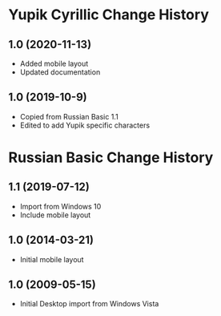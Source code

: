 Yupik Cyrillic Change History
====================

1.0 (2020-11-13)
----------------
* Added mobile layout
* Updated documentation

1.0 (2019-10-9)
---------------
* Copied from Russian Basic 1.1
* Edited to add Yupik specific characters


Russian Basic Change History
====================

1.1 (2019-07-12)
----------------
* Import from Windows 10
* Include mobile layout

1.0 (2014-03-21)
----------------
* Initial mobile layout

1.0 (2009-05-15)
----------------------
* Initial Desktop import from Windows Vista
